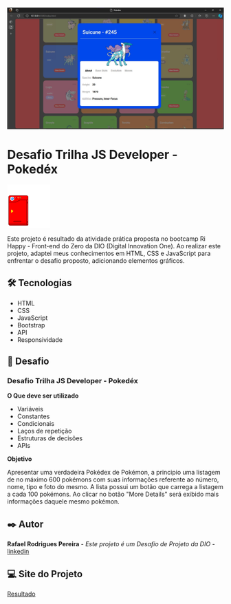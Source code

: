 <a><img src="./assets/images/Captura de tela 2024-10-05 203026.jpg"></a>

# Desafio Trilha JS Developer - Pokedéx 

<img src="./assets/images/pokedex.webp">

Este projeto é resultado da atividade prática proposta no bootcamp Ri Happy - Front-end do Zero da DIO (Digital Innovation One). Ao realizar este projeto, adaptei meus conhecimentos em HTML, CSS e JavaScript para enfrentar o desafio proposto, adicionando elementos gráficos.

## 🛠️ Tecnologias

*  HTML
*  CSS
*  JavaScript
*  Bootstrap
*  API
*  Responsividade 


## 📌 Desafio

### Desafio Trilha JS Developer - Pokedéx

**O Que deve ser utilizado**

- Variáveis
- Constantes
- Condicionais
- Laços de repetição
- Estruturas de decisões
- APIs

**Objetivo**

Apresentar uma verdadeira Pokédex de Pokémon, a principio uma listagem de no máximo 600 pokémons com suas informações referente ao número, nome, tipo e foto do mesmo. A lista possui um botão que carrega a listagem a cada 100 pokémons. Ao clicar no botão "More Details" será exibido mais informações daquele mesmo pokémon. 

## ✒️ Autor

**Rafael Rodrigues Pereira** - *Este projeto é um Desafio de Projeto da DIO* - [linkedin](https://www.linkedin.com/in/rafaelrpereira/)

## 💻 Site do Projeto
[Resultado](https://classificador-nivel-heroi-eight.vercel.app/)

